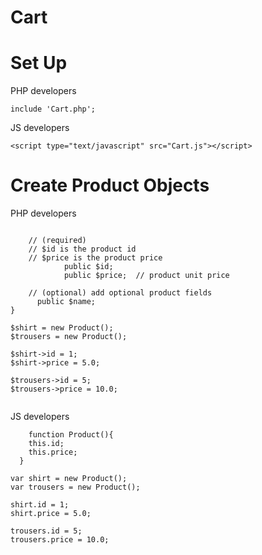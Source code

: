 # Cart

# Set Up

PHP developers

`include 'Cart.php';`

JS developers

`<script type="text/javascript" src="Cart.js"></script>`

# Create Product Objects

PHP developers


``` class Product{
    
    // (required) 
    // $id is the product id
    // $price is the product price
			public $id;
			public $price;  // product unit price
      
    // (optional) add optional product fields
      public $name;
}
    
$shirt = new Product();
$trousers = new Product();

$shirt->id = 1;
$shirt->price = 5.0;

$trousers->id = 5;
$trousers->price = 10.0;
   
```

JS developers 

```
    function Product(){
	this.id;
	this.price;
  }

var shirt = new Product();
var trousers = new Product();

shirt.id = 1;
shirt.price = 5.0;

trousers.id = 5;
trousers.price = 10.0;

```



